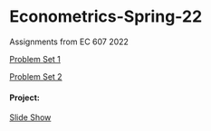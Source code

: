 # Econometrics-Spring-22
Assignments from EC 607 2022

[Problem Set 1](https://github.com/ojetton/Econometrics-Spring-22/blob/main/Problem-Set-1-Jetton.pdf)


[Problem Set 2](https://github.com/ojetton/Econometrics-Spring-22/blob/main/Problem-Set-2-Jetton.pdf)

#### Project:
[Slide Show](https://raw.githack.com/ojetton/Econometrics-Spring-22/master/Project-Presentation-Jetton.pdf#1)